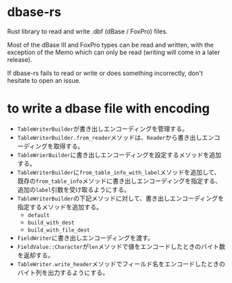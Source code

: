 # dbase-rs

Rust library to read and write .dbf (dBase / FoxPro) files.

Most of the dBase III and FoxPro types can be read and written,
with the exception of the Memo which can only be read
(writing will come in a later release).

If dbase-rs fails to read or write or does something incorrectly, don't hesitate to open an issue.

# to write a dbase file with encoding

* `TableWriterBuilder`が書き出しエンコーディングを管理する。
* `TableWriterBuilder.from_reader`メソッドは、`Reader`から書き出しエンコーディングを取得する。
* `TableWrierBuilder`に書き出しエンコーディングを設定するメソッドを追加する。
* `TableWriterBuilder`に`from_table_info_with_label`メソッドを追加して、既存の`from_table_info`メソッドに書き出しエンコーディングを指定する、追加の`label`引数を受け取るようにする。
* `TableWriterBuilder`の下記メソッドに対して、書き出しエンコーディングを指定するメソッドを追加する。
  * `default`
  * `build_with_dest`
  * `build_with_file_dest`
* `FieldWriter`に書き出しエンコーディングを渡す。
* `FieldValue::Character`が`len`メソッドで値をエンコードしたときのバイト数を返却する。
* `TableWriter.write_header`メソッドでフィールド名をエンコードしたときのバイト列を出力するようにする。
